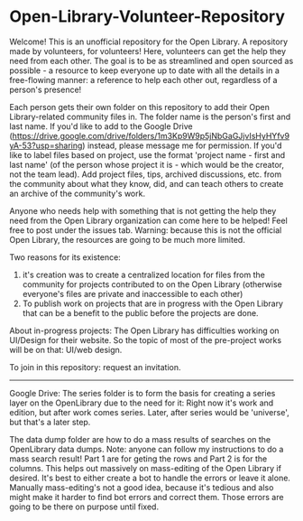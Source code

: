 # Open-Library-Volunteer-Repository

Welcome! This is an unofficial repository for the Open Library. A repository made by volunteers, for volunteers! Here, volunteers can get the help they need from each other. The goal is to be as streamlined and open sourced as possible - a resource to keep everyone up to date with all the details in a free-flowing manner: a reference to help each other out, regardless of a person's presence!

Each person gets their own folder on this repository to add their Open Library-related community files in. The folder name is the person's first and last name. If you'd like to add to the Google Drive (https://drive.google.com/drive/folders/1m3Kp9W9p5jNbGaGJjvIsHyHYfv9yA-53?usp=sharing) instead, please message me for permission. If you'd like to label files based on project, use the format 'project name - first and last name' (of the person whose project it is - which would be the creator, not the team lead). Add project files, tips, archived discussions, etc. from the community about what they know, did, and can teach others to create an archive of the community's work.

Anyone who needs help with something that is not getting the help they need from the Open Library organization can come here to be helped! Feel free to post under the issues tab. Warning: because this is not the official Open Library, the resources are going to be much more limited.

Two reasons for its existence:
1) it's creation was to create a centralized location for files from the community for projects contributed to on the Open Library (otherwise everyone's files are private and inaccessible to each other)
2) To publish work on projects that are in progress with the Open Library that can be a benefit to the public before the projects are done.

About in-progress projects: The Open Library has difficulties working on UI/Design for their website. So the topic of most of the pre-project works will be on that: UI/web design.

To join in this repository: request an invitation.

---------------
Google Drive:
The series folder is to form the basis for creating a series layer on the OpenLibrary due to the need for it: 
Right now it's work and edition, but after work comes series. Later, after series would be 'universe', but that's a later step.

The data dump folder are how to do a mass results of searches on the OpenLibrary data dumps. 
Note: anyone can follow my instructions to do a mass search result!
Part 1 are for geting the rows and Part 2 is for the columns.
This helps out massively on mass-editing of the Open Library if desired. 
It's best to either create a bot to handle the errors or leave it alone. 
Manually mass-editing's not a good idea, because it's tedious and also might make it harder to find bot errors and correct them. 
Those errors are going to be there on purpose until fixed.
